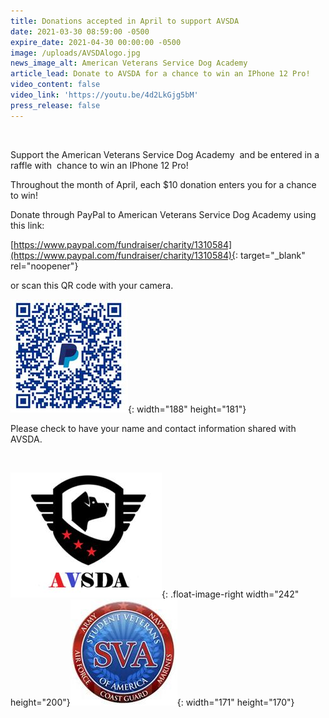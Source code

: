 ```yaml
---
title: Donations accepted in April to support AVSDA
date: 2021-03-30 08:59:00 -0500
expire_date: 2021-04-30 00:00:00 -0500
image: /uploads/AVSDAlogo.jpg
news_image_alt: American Veterans Service Dog Academy
article_lead: Donate to AVSDA for a chance to win an IPhone 12 Pro!
video_content: false
video_link: 'https://youtu.be/4d2LkGjg5bM'
press_release: false
---
```

&nbsp;

Support the American Veterans Service Dog Academy&nbsp; and be entered in a raffle with&nbsp; chance to win an IPhone 12 Pro\!

Throughout the month of April, each $10 donation enters you for a chance to win\!

Donate through PayPal to American Veterans Service Dog Academy using this link:

[https://www.paypal.com/fundraiser/charity/1310584](https://www.paypal.com/fundraiser/charity/1310584){: target="_blank" rel="noopener"}

or scan this QR code with your camera.

![](/uploads/AVSDAQRcode.jpg){: width="188" height="181"}

Please check to have your name and contact information shared with AVSDA.

&nbsp;

![](/uploads/AVSDAlogo.jpg){: .float-image-right width="242" height="200"}![](/uploads/StudentVeteransofAmericalogo.JPG){: width="171" height="170"}

